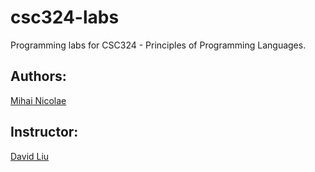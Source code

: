 csc324-labs
================

Programming labs for CSC324 - Principles of Programming Languages.

## Authors:
[Mihai Nicolae](http://github.com/mnicolae)  

## Instructor:
[David Liu](http://www.cs.toronto.edu/~liudavid)  
